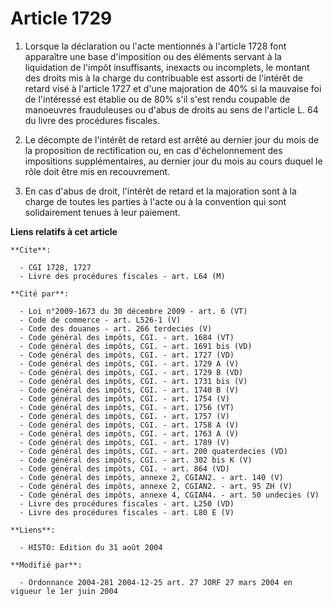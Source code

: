 # Article 1729

1. Lorsque la déclaration ou l'acte mentionnés à l'article 1728 font apparaître une base d'imposition ou des éléments servant
à la liquidation de l'impôt insuffisants, inexacts ou incomplets, le montant des droits mis à la charge du contribuable est
assorti de l'intérêt de retard visé à l'article 1727 et d'une majoration de 40% si la mauvaise foi de l'intéressé est établie
ou de 80% s'il s'est rendu coupable de manoeuvres frauduleuses ou d'abus de droits au sens de l'article L. 64 du livre des
procédures fiscales.

2. Le décompte de l'intérêt de retard est arrêté au dernier jour du mois de la proposition de rectification ou, en cas
d'échelonnement des impositions supplémentaires, au dernier jour du mois au cours duquel le rôle doit être mis en
recouvrement.

3. En cas d'abus de droit, l'intérêt de retard et la majoration sont à la charge de toutes les parties à l'acte ou à la
convention qui sont solidairement tenues à leur paiement.

**Liens relatifs à cet article**

	**Cite**:

	  - CGI 1728, 1727
	  - Livre des procédures fiscales - art. L64 (M)

	**Cité par**:

	  - Loi n°2009-1673 du 30 décembre 2009 - art. 6 (VT)
	  - Code de commerce - art. L526-1 (V)
	  - Code des douanes - art. 266 terdecies (V)
	  - Code général des impôts, CGI. - art. 1684 (VT)
	  - Code général des impôts, CGI. - art. 1691 bis (VD)
	  - Code général des impôts, CGI. - art. 1727 (VD)
	  - Code général des impôts, CGI. - art. 1729 A (V)
	  - Code général des impôts, CGI. - art. 1729 B (VD)
	  - Code général des impôts, CGI. - art. 1731 bis (V)
	  - Code général des impôts, CGI. - art. 1740 B (V)
	  - Code général des impôts, CGI. - art. 1754 (V)
	  - Code général des impôts, CGI. - art. 1756 (VT)
	  - Code général des impôts, CGI. - art. 1757 (V)
	  - Code général des impôts, CGI. - art. 1758 A (V)
	  - Code général des impôts, CGI. - art. 1763 A (V)
	  - Code général des impôts, CGI. - art. 1789 (V)
	  - Code général des impôts, CGI. - art. 200 quaterdecies (VD)
	  - Code général des impôts, CGI. - art. 302 bis K (V)
	  - Code général des impôts, CGI. - art. 864 (VD)
	  - Code général des impôts, annexe 2, CGIAN2. - art. 140 (V)
	  - Code général des impôts, annexe 2, CGIAN2. - art. 95 ZH (V)
	  - Code général des impôts, annexe 4, CGIAN4. - art. 50 undecies (V)
	  - Livre des procédures fiscales - art. L250 (VD)
	  - Livre des procédures fiscales - art. L80 E (V)

	**Liens**:

	  - HISTO: Edition du 31 août 2004

	**Modifié par**:

	  - Ordonnance 2004-281 2004-12-25 art. 27 JORF 27 mars 2004 en vigueur le 1er juin 2004
